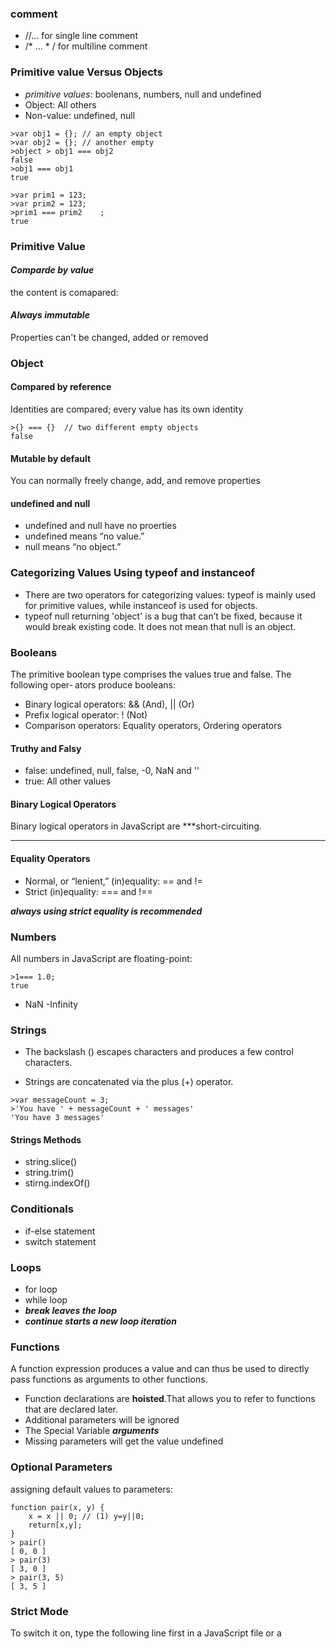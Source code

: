 ### comment 
- //... for single line comment
- /* ... * / for multiline comment

### Primitive value Versus Objects
- *primitive values*: boolenans, numbers, null and undefined
- Object: All others
- Non-value: undefined, null

```
>var obj1 = {}; // an empty object
>var obj2 = {}; // another empty	
>object > obj1 === obj2
false
>obj1 === obj1
true
```
```
>var prim1 = 123;
>var prim2 = 123;
>prim1 === prim2	;
true	
```
### Primitive Value
####  *Comparde by value*
the content is comapared:

####  *Always immutable*  	
Properties can't be changed, added or removed

### Object
#### Compared by reference
Identities are compared; every value has its own identity

```
>{} === {}  // two different empty objects
false
```
#### Mutable by default
You can normally freely change, add, and remove properties

#### undefined and null
- undefined and null have no proerties
- undefined means “no value.”
- null means “no object.”

### Categorizing Values Using typeof and instanceof
- There are two operators for categorizing values: typeof is mainly used for primitive values, while instanceof is used for objects.
- typeof null returning 'object' is a bug that can’t be fixed, because it would break existing code. It does not mean that null is an object.

### Booleans
The primitive boolean type comprises the values true and false. The following oper‐ ators produce booleans:
- Binary logical operators: && (And), || (Or)
- Prefix logical operator: ! (Not)
- Comparison operators:
 Equality operators, Ordering operators

#### Truthy and Falsy
- false: undefined, null, false, -0, NaN and ''
- true: All other values

#### Binary Logical Operators
Binary logical operators in JavaScript are ***short-circuiting.
***
#### Equality Operators
- Normal, or “lenient,” (in)equality: == and !=
- Strict (in)equality: === and !==

***always using strict equality is recommended***

### Numbers
All numbers in JavaScript are floating-point:
```
>1=== 1.0;
true
```
- NaN
-Infinity

### Strings
- The backslash (\) escapes characters and produces a few control characters.

- Strings are concatenated via the plus (+) operator.
```
>var messageCount = 3;
>'You have ' + messageCount + ' messages'
'You have 3 messages'
```

#### Strings Methods
- string.slice()
- string.trim()
- stirng.indexOf()

### Conditionals
- if-else statement
- switch statement

### Loops
- for loop
- while loop
- ***break leaves the loop***
- ***continue starts a new loop iteration***

### Functions
A function expression produces a value and can thus be used to directly pass functions as arguments to other functions.
- Function declarations are **hoisted**.That allows you to refer to functions that are declared later.
- Additional parameters will be ignored
- The Special Variable ***arguments***
- Missing parameters will get the value undefined

### Optional Parameters
assigning default values to parameters:
```
function pair(x, y) { 
	x = x || 0; // (1) y=y||0; 
	return[x,y];
}
> pair()
[ 0, 0 ]
> pair(3)
[ 3, 0 ]
> pair(3, 5)
[ 3, 5 ]
```
### Strict Mode
To switch it on, type the following line first in a JavaScript file or a <script> tag:
`'use strict';`

**also enable strict mode per function**

### Objects and Constructors
#### Single Object
- Directly create plain objects, via object literals:

```
'use strict';
var jane={
        name: 'Jane',
		describe: function () {
			return 'Person named '+this.name;
		} 
};
```
- You can read (“get”) and write (“set”) properties:
```
> jane.name  // get
'Jane'
> jane.name = 'John';  // set
> jane.newProperty = 'abc';  // property created automatically
```

- Function-valued properties such as describe are called methods:
```
> jane.describe()  // call method
'Person named John'
> jane.name = 'Jane'; 
> jane.describe() 
'Person named Jane'
```
- The in operator checks whether a property exists:
```
> 'newProperty' in jane
true
> 'foo' in jane
false
```
- The delete operator removes a property:
```
> delete jane.newProperty
true
```
#### Arbitrary Property Keys
use square brackets to get and set the property:
```
> var obj = { 'not an identifier': 123 }; 
> obj['not an identifier']
123
```
#### Functions Inside a Method
If you extract a method, it loses its connection with the object.

'use strict'; 
var jane={
	name: 'Jane',
	describe: function () {
		return 'Person named '+this.name;
	}
} 
```


